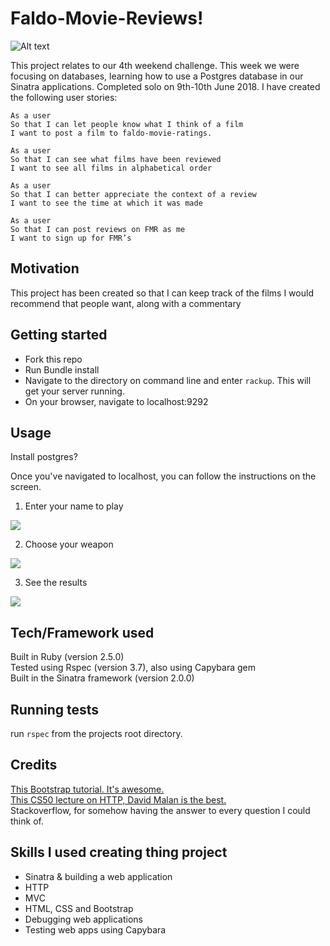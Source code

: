 Faldo-Movie-Reviews!
==================

 ![Alt text](https://media.giphy.com/media/E7ClVqqCl8bVS/giphy.gif)


This project relates to our 4th weekend challenge. This week we were focusing on databases, learning how to use a Postgres database in our Sinatra applications. Completed solo on 9th-10th June 2018. I have created the following user stories:

```
As a user
So that I can let people know what I think of a film  
I want to post a film to faldo-movie-ratings.

As a user
So that I can see what films have been reviewed
I want to see all films in alphabetical order

As a user
So that I can better appreciate the context of a review
I want to see the time at which it was made

As a user
So that I can post reviews on FMR as me
I want to sign up for FMR’s
```

## Motivation

This project has been created so that I can keep track of the films I would recommend that people want, along with a commentary

## Getting started

* Fork this repo
* Run Bundle install
* Navigate to the directory on command line and enter ```rackup```. This will get your server running.
* On your browser, navigate to localhost:9292

## Usage

Install postgres?

Once you've navigated to localhost, you can follow the instructions on the screen.

1. Enter your name to play

<img src="/public/enter_name.png">

2. Choose your weapon

<img src="/public/choose_weapon.png">

3. See the results

<img src="/public/final_result.png">


## Tech/Framework used

Built in Ruby (version 2.5.0)<br />
Tested using Rspec (version 3.7), also using Capybara gem<br />
Built in the Sinatra framework (version 2.0.0)

## Running tests

run `rspec` from the projects root directory.

## Credits

[This Bootstrap tutorial. It's awesome.](https://www.youtube.com/watch?v=gqOEoUR5RHg)<br />
[This CS50 lecture on HTTP, David Malan is the best.](https://www.youtube.com/watch?v=PUPDGbnpSjw&t=4902s)<br />
Stackoverflow, for somehow having the answer to every question I could think of.

## Skills I used creating thing project

* Sinatra & building a web application
* HTTP
* MVC
* HTML, CSS and Bootstrap
* Debugging web applications
* Testing web apps using Capybara
